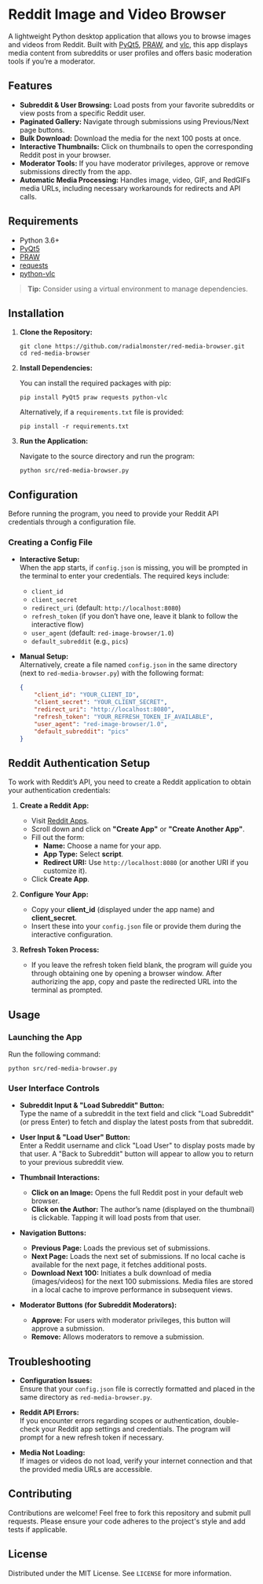 # Reddit Image and Video Browser

A lightweight Python desktop application that allows you to browse images and videos from Reddit. Built with [PyQt5](https://pypi.org/project/PyQt5/), [PRAW](https://praw.readthedocs.io/en/latest/), and [vlc](https://www.olivieraubert.net/vlc/python-bindings-doc/), this app displays media content from subreddits or user profiles and offers basic moderation tools if you’re a moderator.

## Features

- **Subreddit & User Browsing:** Load posts from your favorite subreddits or view posts from a specific Reddit user.
- **Paginated Gallery:** Navigate through submissions using Previous/Next page buttons.
- **Bulk Download:** Download the media for the next 100 posts at once.
- **Interactive Thumbnails:** Click on thumbnails to open the corresponding Reddit post in your browser.
- **Moderator Tools:** If you have moderator privileges, approve or remove submissions directly from the app.
- **Automatic Media Processing:** Handles image, video, GIF, and RedGIFs media URLs, including necessary workarounds for redirects and API calls.

## Requirements

- Python 3.6+
- [PyQt5](https://pypi.org/project/PyQt5/)
- [PRAW](https://pypi.org/project/praw/)
- [requests](https://pypi.org/project/requests/)
- [python-vlc](https://pypi.org/project/python-vlc/)

> **Tip:** Consider using a virtual environment to manage dependencies.

## Installation

1. **Clone the Repository:**

   ```shell
   git clone https://github.com/radialmonster/red-media-browser.git
   cd red-media-browser
   ```

2. **Install Dependencies:**

   You can install the required packages with pip:

   ```shell
   pip install PyQt5 praw requests python-vlc
   ```

   Alternatively, if a `requirements.txt` file is provided:

   ```shell
   pip install -r requirements.txt
   ```

3. **Run the Application:**

   Navigate to the source directory and run the program:

   ```shell
   python src/red-media-browser.py
   ```

## Configuration

Before running the program, you need to provide your Reddit API credentials through a configuration file.

### Creating a Config File

- **Interactive Setup:**  
  When the app starts, if `config.json` is missing, you will be prompted in the terminal to enter your credentials. The required keys include:
  - `client_id`
  - `client_secret`
  - `redirect_uri` (default: `http://localhost:8080`)
  - `refresh_token` (if you don’t have one, leave it blank to follow the interactive flow)
  - `user_agent` (default: `red-image-browser/1.0`)
  - `default_subreddit` (e.g., `pics`)

- **Manual Setup:**  
  Alternatively, create a file named `config.json` in the same directory (next to `red-media-browser.py`) with the following format:

  ```json
  {
      "client_id": "YOUR_CLIENT_ID",
      "client_secret": "YOUR_CLIENT_SECRET",
      "redirect_uri": "http://localhost:8080",
      "refresh_token": "YOUR_REFRESH_TOKEN_IF_AVAILABLE",
      "user_agent": "red-image-browser/1.0",
      "default_subreddit": "pics"
  }
  ```

## Reddit Authentication Setup

To work with Reddit’s API, you need to create a Reddit application to obtain your authentication credentials:

1. **Create a Reddit App:**
   - Visit [Reddit Apps](https://www.reddit.com/prefs/apps).
   - Scroll down and click on **"Create App"** or **"Create Another App"**.
   - Fill out the form:
     - **Name:** Choose a name for your app.
     - **App Type:** Select **script**.
     - **Redirect URI:** Use `http://localhost:8080` (or another URI if you customize it).
   - Click **Create App**.

2. **Configure Your App:**
   - Copy your **client_id** (displayed under the app name) and **client_secret**.
   - Insert these into your `config.json` file or provide them during the interactive configuration.

3. **Refresh Token Process:**
   - If you leave the refresh token field blank, the program will guide you through obtaining one by opening a browser window. After authorizing the app, copy and paste the redirected URL into the terminal as prompted.

## Usage

### Launching the App

Run the following command:

```shell
python src/red-media-browser.py
```

### User Interface Controls

- **Subreddit Input & "Load Subreddit" Button:**  
  Type the name of a subreddit in the text field and click "Load Subreddit" (or press Enter) to fetch and display the latest posts from that subreddit.

- **User Input & "Load User" Button:**  
  Enter a Reddit username and click "Load User" to display posts made by that user. A "Back to Subreddit" button will appear to allow you to return to your previous subreddit view.

- **Thumbnail Interactions:**  
  - **Click on an Image:** Opens the full Reddit post in your default web browser.
  - **Click on the Author:** The author’s name (displayed on the thumbnail) is clickable. Tapping it will load posts from that user.
  
- **Navigation Buttons:**
  - **Previous Page:** Loads the previous set of submissions.
  - **Next Page:** Loads the next set of submissions. If no local cache is available for the next page, it fetches additional posts.
  - **Download Next 100:** Initiates a bulk download of media (images/videos) for the next 100 submissions. Media files are stored in a local cache to improve performance in subsequent views.

- **Moderator Buttons (for Subreddit Moderators):**
  - **Approve:** For users with moderator privileges, this button will approve a submission.
  - **Remove:** Allows moderators to remove a submission.

## Troubleshooting

- **Configuration Issues:**  
  Ensure that your `config.json` file is correctly formatted and placed in the same directory as `red-media-browser.py`.

- **Reddit API Errors:**  
  If you encounter errors regarding scopes or authentication, double-check your Reddit app settings and credentials. The program will prompt for a new refresh token if necessary.

- **Media Not Loading:**  
  If images or videos do not load, verify your internet connection and that the provided media URLs are accessible.

## Contributing

Contributions are welcome! Feel free to fork this repository and submit pull requests. Please ensure your code adheres to the project's style and add tests if applicable.

## License

Distributed under the MIT License. See `LICENSE` for more information.